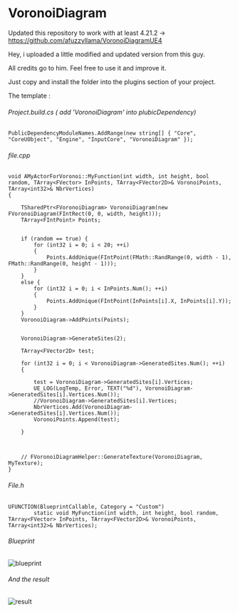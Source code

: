 # VoronoiDiagram
Updated this repository to work with at least 4.21.2 -> https://github.com/afuzzyllama/VoronoiDiagramUE4

Hey, i uploaded a little modified and updated version from this guy.

All credits go to him. Feel free to use it and improve it.

Just copy and install the folder into the plugins section of your project.

The template :
###### Project.build.cs ( add 'VoronoiDiagram' into plubicDependency)
```
PublicDependencyModuleNames.AddRange(new string[] { "Core", "CoreUObject", "Engine", "InputCore", "VoronoiDiagram" });
```

###### file.cpp
```
void AMyActorForVoronoi::MyFunction(int width, int height, bool random, TArray<FVector> InPoints, TArray<FVector2D>& VoronoiPoints, TArray<int32>& NbrVertices)
{

	TSharedPtr<FVoronoiDiagram> VoronoiDiagram(new FVoronoiDiagram(FIntRect(0, 0, width, height)));
	TArray<FIntPoint> Points;


	if (random == true) {
		for (int32 i = 0; i < 20; ++i)
		{
			Points.AddUnique(FIntPoint(FMath::RandRange(0, width - 1), FMath::RandRange(0, height - 1)));
		}
	}
	else {
		for (int32 i = 0; i < InPoints.Num(); ++i)
		{
			Points.AddUnique(FIntPoint(InPoints[i].X, InPoints[i].Y));
		}
	}
	VoronoiDiagram->AddPoints(Points);


	VoronoiDiagram->GenerateSites(2);

	TArray<FVector2D> test;

	for (int32 i = 0; i < VoronoiDiagram->GeneratedSites.Num(); ++i)
	{

		test = VoronoiDiagram->GeneratedSites[i].Vertices;
		UE_LOG(LogTemp, Error, TEXT("%d"), VoronoiDiagram->GeneratedSites[i].Vertices.Num());
		//VoronoiDiagram->GeneratedSites[i].Vertices;
		NbrVertices.Add(VoronoiDiagram->GeneratedSites[i].Vertices.Num());
		VoronoiPoints.Append(test);
		
	}
	
	

	// FVoronoiDiagramHelper::GenerateTexture(VoronoiDiagram, MyTexture);
}
```

###### File.h
```
UFUNCTION(BlueprintCallable, Category = "Custom")
		static void MyFunction(int width, int height, bool random, TArray<FVector> InPoints, TArray<FVector2D>& VoronoiPoints, TArray<int32>& NbrVertices);
```

###### Blueprint

![blueprint](https://i.gyazo.com/63476e2728f29c9d751b109b63f5bf45.png)

###### And the result
![result](https://i.gyazo.com/bb62d634ea8e10c20ff9383746a0c9ba.png)

